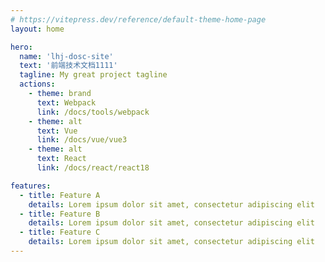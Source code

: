 ```yaml
---
# https://vitepress.dev/reference/default-theme-home-page
layout: home

hero:
  name: 'lhj-dosc-site'
  text: '前端技术文档1111'
  tagline: My great project tagline
  actions:
    - theme: brand
      text: Webpack
      link: /docs/tools/webpack
    - theme: alt
      text: Vue
      link: /docs/vue/vue3
    - theme: alt
      text: React
      link: /docs/react/react18

features:
  - title: Feature A
    details: Lorem ipsum dolor sit amet, consectetur adipiscing elit
  - title: Feature B
    details: Lorem ipsum dolor sit amet, consectetur adipiscing elit
  - title: Feature C
    details: Lorem ipsum dolor sit amet, consectetur adipiscing elit
---
```

